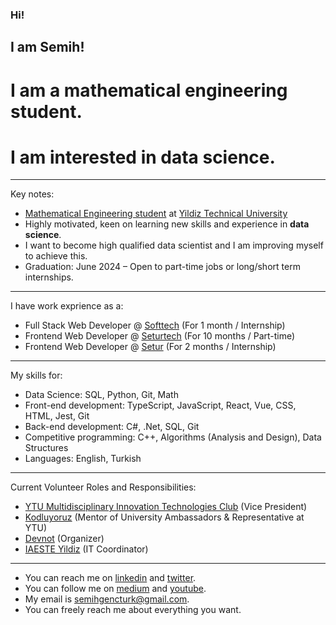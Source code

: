 ### Hi!
## I am Semih!
# I am a mathematical engineering student.
# I am interested in data science.
----- 

Key notes:

- [Mathematical Engineering student](http://www.bologna.yildiz.edu.tr/index.php?r=program/view&id=37&aid=24) at [Yildiz Technical University](https://yildiz.edu.tr/en)
- Highly motivated, keen on learning new skills and experience in **data science**.
- I want to become high qualified data scientist and I am improving myself to achieve this. 
- Graduation: June 2024 – Open to part-time jobs or long/short term internships.

----

I have work exprience as a:

- Full Stack Web Developer @ [Softtech](https://www.linkedin.com/company/softtechas/) (For 1 month / Internship)
- Frontend Web Developer @ [Seturtech](https://www.linkedin.com/company/seturtech/) (For 10 months / Part-time)
- Frontend Web Developer @ [Setur](https://www.linkedin.com/company/setur/) (For 2 months / Internship)

----

My skills for:

- Data Science: SQL, Python, Git, Math
- Front-end development: TypeScript, JavaScript, React, Vue, CSS, HTML, Jest, Git
- Back-end development: C#, .Net, SQL, Git
- Competitive programming: C++, Algorithms (Analysis and Design), Data Structures
- Languages: English, Turkish

----

Current Volunteer Roles and Responsibilities:

- [YTU Multidisciplinary Innovation Technologies Club](https://www.linkedin.com/company/ytumint/) (Vice President)
- [Kodluyoruz](https://www.linkedin.com/company/kodluyoruz/) (Mentor of University Ambassadors & Representative at YTU)
- [Devnot](https://www.linkedin.com/in/devnot/) (Organizer)
- [IAESTE Yildiz](https://www.linkedin.com/company/iaeste-yildiz/) (IT Coordinator)

----

* You can reach me on [linkedin](https://www.linkedin.com/in/semihgencturk/) and [twitter](https://twitter.com/semihgencturk_).
* You can follow me on [medium](https://medium.com/@semihgencturk) and [youtube](https://www.youtube.com/@semihgencturk).
* My email is semihgencturk@gmail.com. 
* You can freely reach me about everything you want.
